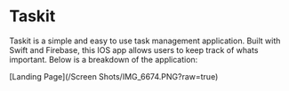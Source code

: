 # Taskit
Taskit is a simple and easy to use task management application. Built with Swift and Firebase, this IOS app allows users to keep track of whats important. Below is a breakdown of the application:

[Landing Page](/Screen Shots/IMG_6674.PNG?raw=true)
